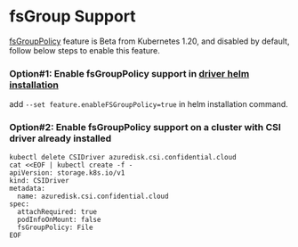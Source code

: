 # fsGroup Support

[fsGroupPolicy](https://kubernetes-csi.github.io/docs/support-fsgroup.html) feature is Beta from Kubernetes 1.20, and disabled by default, follow below steps to enable this feature.

### Option#1: Enable fsGroupPolicy support in [driver helm installation](../../../charts)

add `--set feature.enableFSGroupPolicy=true` in helm installation command.

### Option#2: Enable fsGroupPolicy support on a cluster with CSI driver already installed

```console
kubectl delete CSIDriver azuredisk.csi.confidential.cloud
cat <<EOF | kubectl create -f -
apiVersion: storage.k8s.io/v1
kind: CSIDriver
metadata:
  name: azuredisk.csi.confidential.cloud
spec:
  attachRequired: true
  podInfoOnMount: false
  fsGroupPolicy: File
EOF
```
